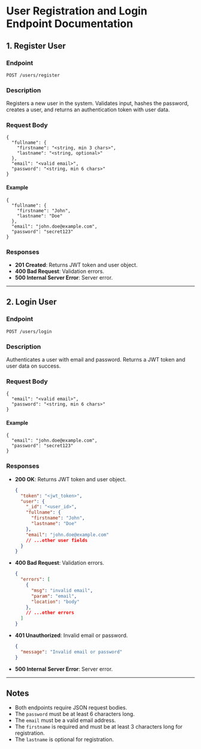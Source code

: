 # User Registration and Login Endpoint Documentation

## 1. Register User

### Endpoint
`POST /users/register`

### Description
Registers a new user in the system. Validates input, hashes the password, creates a user, and returns an authentication token with user data.

### Request Body
```
{
  "fullname": {
    "firstname": "<string, min 3 chars>",
    "lastname": "<string, optional>"
  },
  "email": "<valid email>",
  "password": "<string, min 6 chars>"
}
```

#### Example
```
{
  "fullname": {
    "firstname": "John",
    "lastname": "Doe"
  },
  "email": "john.doe@example.com",
  "password": "secret123"
}
```

### Responses
- **201 Created**: Returns JWT token and user object.
- **400 Bad Request**: Validation errors.
- **500 Internal Server Error**: Server error.

---

## 2. Login User

### Endpoint
`POST /users/login`

### Description
Authenticates a user with email and password. Returns a JWT token and user data on success.

### Request Body
```
{
  "email": "<valid email>",
  "password": "<string, min 6 chars>"
}
```

#### Example
```
{
  "email": "john.doe@example.com",
  "password": "secret123"
}
```

### Responses
- **200 OK**: Returns JWT token and user object.
  ```json
  {
    "token": "<jwt_token>",
    "user": {
      "_id": "<user_id>",
      "fullname": {
        "firstname": "John",
        "lastname": "Doe"
      },
      "email": "john.doe@example.com"
      // ...other user fields
    }
  }
  ```
- **400 Bad Request**: Validation errors.
  ```json
  {
    "errors": [
      {
        "msg": "invalid email",
        "param": "email",
        "location": "body"
      },
      // ...other errors
    ]
  }
  ```
- **401 Unauthorized**: Invalid email or password.
  ```json
  {
    "message": "Invalid email or password"
  }
  ```
- **500 Internal Server Error**: Server error.

---

## Notes
- Both endpoints require JSON request bodies.
- The `password` must be at least 6 characters long.
- The `email` must be a valid email address.
- The `firstname` is required and must be at least 3 characters long for registration.
- The `lastname` is optional for registration.

